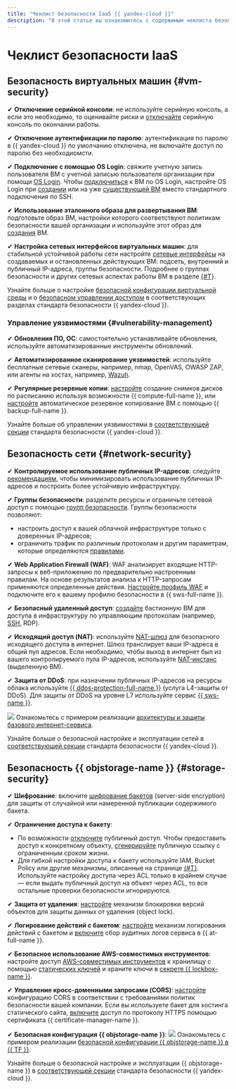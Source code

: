 ```yaml
---
title: "Чеклист безопасности IaaS {{ yandex-cloud }}"
description: "В этой статье вы ознакомитесь с содержимым чеклиста безопасности сети, ВМ и {{ objstorage-name }} на платформе {{ yandex-cloud }}."
---
```


# Чеклист безопасности IaaS

## Безопасность виртуальных машин {#vm-security}

✔ **Отключение серийной консоли**: не используйте серийную консоль, а если это необходимо, то оценивайте риски и [отключайте](../../compute/operations/serial-console/disable.md) серийную консоль по окончании работы.

✔ **Отключение аутентификации по паролю**: аутентификация по паролю в {{ yandex-cloud }} по умолчанию отключена, не включайте доступ по паролю без необходиомсти.

✔ **Подключение с помощью OS Login**: свяжите учетную запись пользователя ВМ с учетной записью пользователя организации при помощи [OS Login](../../organization/concepts/os-login.md). Чтобы [подключиться](../../compute/operations/vm-connect/os-login.md) к ВМ по OS Login, настройте OS Login при [создании](../../compute/operations/vm-connect/os-login-create-vm.md) или на уже [существующей ВМ](../../compute/operations/vm-connect/enable-os-login.md) вместо стандартного подключения по SSH.

✔ **Использование эталонного образа для развертывания ВМ**: подготовьте образ ВМ, настройки которого соответствуют политикам безопасности вашей организации и используйте этот образ для [создания](../../compute/operations/vm-create/create-from-user-image.md) ВМ.


✔ **Настройка сетевых интерфейсов виртуальных машин**: для стабильной устойчивой работы сети настройте [сетевые интерфейсы](../../vpc/concepts/network.md) на создаваемых и остановленных действующих ВМ: подсеть, внутренний и публичный IP-адреса, группы безопасности. Подробнее о группах безопасности и других сетевых аспектах работы ВМ в разделе [{#T}](#network-security).

Узнайте больше о настройке [безопасной конфигурации виртуальной среды](../standard/virtualenv-safe-config.md#serial-console) и о [безопасном управлении доступом](../standard/authentication.md) в соответствующих разделах стандарта безопасности {{ yandex-cloud }}.

### Управление уязвимостями {#vulnerability-management}

✔ **Обновления ПО, ОС**: самостоятельно устанавливайте обновления, используйте автоматизированные инструменты обновлений.

✔ **Автоматизированное сканирование уязвимостей**: используйте бесплатные сетевые сканеры, например, nmap, OpenVAS, OWASP ZAP, или агенты на хостах, например, [Wazuh](/marketplace/products/opennix/wazuh).

✔ **Регулярные резервные копии**: [настройте](../../compute/operations/snapshot-control/create-schedule.md) создание снимков дисков по расписанию используя возможности {{ compute-full-name }}, или [настройте](../../backup/quickstart.md) автоматическое резервное копирование ВМ с помощью {{ backup-full-name }}.

Узнайте больше об управлении уязвимостями в [соответствующей секции](../standard/vulnerabilities.md) стандарта безопасности {{ yandex-cloud }}.

## Безопасность сети {#network-security}

✔ **Контролируемое использование публичных IP-адресов**: следуйте [рекомендациям](../../vpc/best-practices/public-ip-recommendations.md), чтобы минимизировать использование публичных IP-адресов и построить более устойчивую инфраструктуру.

✔ **Группы безопасности**: разделите ресурсы и ограничьте сетевой доступ с помощью [групп безопасности](../../vpc/operations/security-group-create.md). Группы безопасности позволяют:

  * настроить доступ к вашей облачной инфраструктуре только с доверенных IP-адресов;
  * ограничить трафик по различным протоколам и другим параметрам, которые определяются [правилами](../../vpc/concepts/security-groups.md#security-groups-rules).

✔ **Web Application Firewall (WAF)**: WAF анализирует входящие HTTP-запросы к веб-приложению по предварительно настроенным правилам. На основе результатов анализа к HTTP-запросам применяются определенные действия. [Настройте профиль WAF](../../smartwebsecurity/quickstart/quickstart-waf.md) и подключите его к вашему профилю безопасности  в {{ sws-full-name }}.

✔ **Безопасный удаленный доступ**: [создайте](../../tutorials/routing/bastion.md) бастионную ВМ для доступа в инфраструктуру по управляющим протоколам (например, [SSH](../../glossary/ssh-keygen.md), RDP).

✔ **Исходящий доступ (NAT)**: используйте [NAT-шлюз](../../vpc/concepts/gateways.md#nat-gateway) для безопасного исходящего доступа в интернет. Шлюз транслирует ваши IP-адреса в общий пул адресов. Если необходимо, чтобы выход в интернет был из вашего контролируемого пула IP-адресов, используйте [NAT-инстанс](../../tutorials/routing/nat-instance/console.md#create-nat-instance) (выделенную ВМ).

✔ **Защита от DDoS**: при назначении публичных IP-адресов на ресурсы облака используйте [{{ ddos-protection-full-name }}](../../vpc/ddos-protection/index.md) (услуга L4-защиты от DDoS). Для защиты от DDoS на уровне L7 используйте сервис [{{ sws-name }}](../../smartwebsecurity/index.yaml).

  ![](../../_assets/overview/solution-library-icon.svg) Ознакомьтесь с примером реализации [архитектуры и защиты базового интернет-сервиса](../../vpc/tutorials/web-service.md).

Узнайте больше о безопасной настройке и эксплуатации сетей в [соответствующей секции](../standard/network-security.md) стандарта безопасности {{ yandex-cloud }}.

## Безопасность {{ objstorage-name }} {#storage-security}

✔ **Шифрование**: включите [шифрование бакетов](../../storage/operations/buckets/encrypt.md) (server-side encryption) для защиты от случайной или намеренной публикации содержимого бакета.

✔ **Ограничение доступа к бакету**:

   * По возможности [отключите](../../storage/operations/buckets/bucket-availability.md#close-public-access) публичный доступ. Чтобы предоставить доступ к конкретному объекту, [сгенерируйте](../../storage/operations/objects/link-for-download.md) публичную ссылку с ограниченным сроком жизни.
   * Для гибкой настройки доступа к бакету используйте IAM, Bucket Policy или другие механизмы, описанные на странице [{#T}](../../storage/security/overview.md). Используйте настройку доступа через ACL только в крайнем случае —  если выдать публичный доступ на объект через ACL, то все остальные проверки безопасности игнорируются.


✔ **Защита от удаления**: [настройте](../../storage/operations/buckets/configure-object-lock.md) механизм блокировки версий объектов для защиты данных от удаления (object lock).

✔ **Логирование действий с бакетом**: [настройте](../../storage/operations/buckets/enable-logging.md) механизм логирования действий с бакетом и [включите](../../audit-trails/concepts/events-data-plane.md#objstorage) сбор аудитных логов сервиса в {{ at-full-name }}.

✔ **Безопасное использование AWS-совместимых инструментов**: настройте доступ [AWS-совместимых инструментов](../../storage/tools/index.md) к хранилищу с помощью [статических ключей](../../iam/operations/sa/create-access-key.md) и храните ключи в [секрете {{ lockbox-name }}](../../iam/tutorials/static-key-in-lockbox.md).

✔ **Управление кросс-доменными запросами (CORS)**: [настройте](../../storage/operations/buckets/cors.md) конфигурацию CORS в соответствии с требованиями политик безопасности вашей компании. Если вы используете бакет для хостинга статического сайта, [включите](../../storage/operations/hosting/certificate.md#cert-manager) доступ по протоколу HTTPS помощью сертификата {{ certificate-manager-name }}.

✔ **Безопасная конфигурация {{ objstorage-name }}**:
  ![](../../_assets/overview/solution-library-icon.svg) Ознакомьтесь с примером реализации [безопасной конфигурации {{ objstorage-name }} в {{ TF }}](https://github.com/yandex-cloud-examples/yc-s3-secure-bucket).

Узнайте больше о безопасной настройке и эксплуатации {{ objstorage-name }} в [соответствующей секции](../standard/virtualenv-safe-config.md#objstorage) стандарта безопасности {{ yandex-cloud }}.
